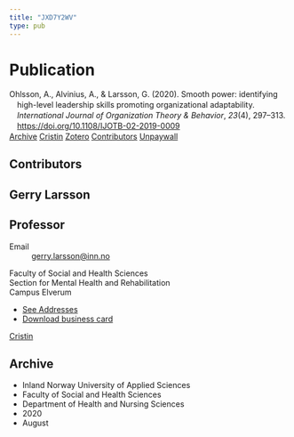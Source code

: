 ```yaml
---
title: "JXD7Y2WV"
type: pub
---
```

<h1>Publication</h1>
<article id="csl-bib-container-JXD7Y2WV" class="csl-bib-container">
  <div class="csl-bib-body" style="line-height: 1.35; padding-left: 1em; text-indent:-1em;">
  <div class="csl-entry">Ohlsson, A., Alvinius, A., &amp; Larsson, G. (2020). Smooth power: identifying high-level leadership skills promoting organizational adaptability. <i>International Journal of Organization Theory &amp; Behavior</i>, <i>23</i>(4), 297&#x2013;313. <a href="https://doi.org/10.1108/IJOTB-02-2019-0009">https://doi.org/10.1108/IJOTB-02-2019-0009</a></div>
</div>
  <div class="csl-bib-buttons">
    <a href="#taxonomy-article-JXD7Y2WV" class="csl-bib-button">Archive</a>
    <a href alt="Cristin URL" class="csl-bib-button">Cristin</a>
    <a href alt="Zotero URL" class="csl-bib-button">Zotero</a>
    <a href="#contributors-article-JXD7Y2WV" class="csl-bib-button">Contributors</a>
    <a href="http://su.diva-portal.org/smash/get/diva2:1454097/FULLTEXT02" class="csl-bib-button">Unpaywall</a>
  </div>
  <div id="csl-bib-meta-container-JXD7Y2WV"></div>
</article>
<div id="csl-bib-meta-JXD7Y2WV" class="csl-bib-meta">
  <article id="contributors-article-JXD7Y2WV" class="contributors-article">
    <h1>Contributors</h1>
    <div class="personas">
<div class="vrtx-hinn-person-card">
<div class="photo">
<i class="lar la-user-circle missing-person"></i>
</div>
<div class="info">
<hgroup><h1>Gerry Larsson</h1>
<h2>Professor</h2>
</hgroup><dl>
<dt>Email</dt>
<dd>
<a href="mailto:gerry.larsson@inn.no">gerry.larsson@inn.no</a>
</dd>
</dl>
<p>
Faculty of Social and Health Sciences<br>
Section for Mental Health and Rehabilitation<br>
Campus Elverum
</p>
<ul class="vrtx-hinn-links">
<li><a href="https://www.inn.no/english/find-an-employee/gerry-larsson.html#vrtx-hinn-addresses">See Addresses</a></li>
<li><a href="https://www.inn.no/english/find-an-employee/gerry-larsson.html?vrtx=vcf">Download business card</a></li>
</ul>
</div>
</div>
<a href="https://app.cristin.no/persons/show.jsf?id=50941" alt="Cristin URL" class="personas-cristin">Cristin</a>
</div>
  </article>
  <article id="taxonomy-article-JXD7Y2WV" class="taxonomy-article">
    <h1>Archive</h1>
    <ul>
      <li>Inland Norway University of Applied Sciences</li>
      <li>Faculty of Social and Health Sciences</li>
      <li>Department of Health and Nursing Sciences</li>
      <li>2020</li>
      <li>August</li>
    </ul>
  </article>
</div>
